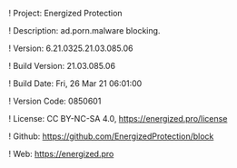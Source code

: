 ! Project: Energized Protection

! Description: ad.porn.malware blocking.

! Version: 6.21.0325.21.03.085.06

! Build Version: 21.03.085.06

! Build Date: Fri, 26 Mar 21 06:01:00

! Version Code: 0850601

! License: CC BY-NC-SA 4.0, https://energized.pro/license

! Github: https://github.com/EnergizedProtection/block

! Web: https://energized.pro
